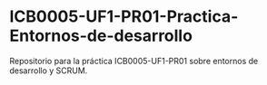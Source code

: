 # ICB0005-UF1-PR01-Practica-Entornos-de-desarrollo
Repositorio para la práctica ICB0005-UF1-PR01 sobre entornos de desarrollo y SCRUM.
